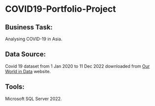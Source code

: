 # COVID19-Portfolio-Project

## Business Task:
   Analysing COVID-19 in Asia. 
	
## Data Source:
   Covid 19 dataset from 1 Jan 2020 to 11 Dec 2022 downloaded from [Our World in Data](https://ourworldindata.org/covid-cases) website.

## Tools:
   Microsoft SQL Server 2022.
